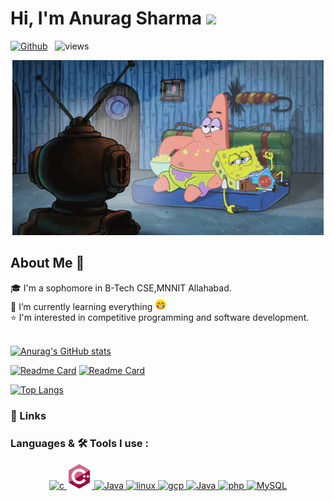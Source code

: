 
# Hi, I'm Anurag Sharma  <img src="https://raw.githubusercontent.com/MartinHeinz/MartinHeinz/master/wave.gif" width="30px">

  [![Github](https://img.shields.io/github/followers/anuragitme?label=Follow&style=social)](https://github.com/anuragitme) &nbsp; ![views](https://komarev.com/ghpvc/?username=anuragitme)

  <p align="center"><img src="./spongebob-squarepants-patrick-star.gif" alt="Anurag" /></p>

<h2 align="left"> About Me 🚀</h1>
<div align="left">
🎓 I'm a sophomore in B-Tech CSE,MNNIT Allahabad. <br/>
🌱 I’m currently learning everything <img src="./smiley-emoji.gif" width="18px"><br/>
⭐️ I'm interested in competitive programming and software development.
</div>
<br>


  [![Anurag's GitHub stats](https://github-readme-stats.vercel.app/api?username=anuragitme&show_icons=true&theme=radical&border_radius=15)
](https://github.com/anuragitme)



[![Readme Card](https://github-readme-stats.vercel.app/api/pin/?username=anuragitme&repo=Dark_Riders-woc_4.0-)](https://github.com/anuragitme/Dark_Riders-woc_4.0-)
[![Readme Card](https://github-readme-stats.vercel.app/api/pin/?username=anuragitme&repo=Hacktoberfest_DSA_2021)](https://github.com/anuragitme/Hacktoberfest_DSA_2021)


[![Top Langs](https://github-readme-stats.vercel.app/api/top-langs/?username=anuragitme&langs_count=5&layout=compact)](https://github.com/anuragitme)



### 🔗 Links


  
### Languages & 🛠 Tools I use :

<p align="center">
 <a href="https://www.cprogramming.com/" target="_blank"> <img src="https://cdn.jsdelivr.net/gh/devicons/devicon/icons/c/c-original.svg" alt="c" width="40" /> </a> 
 <a href="https://www.w3schools.com/cpp/" target="_blank"> <img src="https://raw.githubusercontent.com/devicons/devicon/master/icons/cplusplus/cplusplus-original.svg" alt="cplusplus" width="40" /> </a>
 <a href="https://www.oracle.com/java/" target="_blank"> <img src="https://cdn.jsdelivr.net/gh/devicons/devicon/icons/java/java-original.svg" alt="Java" width="40" /> </a>  <a href="https://www.linux.org/" target="_blank"> <img src="https://cdn.jsdelivr.net/gh/devicons/devicon/icons/linux/linux-original.svg" alt="linux" width="40" /> </a> <a href="https://code.visualstudio.com/" target="_blank"> <img src="https://cdn.jsdelivr.net/gh/devicons/devicon/icons/vscode/vscode-original.svg" alt="gcp" width="40" /> </a>
 <a href="https://www.jetbrains.com/idea/" target="_blank"> <img src="https://cdn.jsdelivr.net/gh/devicons/devicon/icons/intellij/intellij-original.svg" alt="Java" width="40" height="40"/> </a>
 <a href="https://www.php.net/" target="_blank"> <img src="https://cdn.jsdelivr.net/gh/devicons/devicon/icons/php/php-original.svg" alt="php" width="40" /> </a>
 <a href="https://www.mysql.com/" target="_blank"> <img src="https://cdn.jsdelivr.net/gh/devicons/devicon/icons/mysql/mysql-original.svg" alt="MySQL" width="40" /> </a> </p>



 